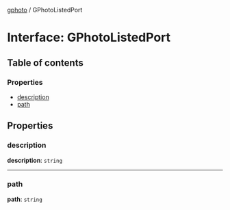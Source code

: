 [gphoto](../API.md) / GPhotoListedPort

# Interface: GPhotoListedPort

## Table of contents

### Properties

- [description](GPhotoListedPort.md#description)
- [path](GPhotoListedPort.md#path)

## Properties

### description

 **description**: `string`

___

### path

 **path**: `string`
